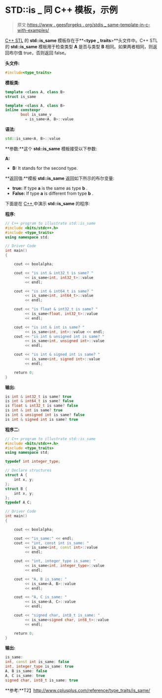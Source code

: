 # STD::is _ 同 C++ 模板，示例

> 原文:[https://www . geesforgeks . org/stdis _ same-template-in-c-with-examples/](https://www.geeksforgeeks.org/stdis_same-template-in-c-with-examples/)

[C++ STL](https://www.geeksforgeeks.org/the-c-standard-template-library-stl/) 的 **std::is_same** 模板存在于**<**type _ traits**>**头文件中。C++ STL 的 **std::is_same** 模板用于检查类型 **A** 是否与类型 **B** 相同。如果两者相同，则返回布尔值 true，否则返回 false。

**头文件:**

```cpp
#include<type_traits>

```

**模板类:**

```cpp
template <class A, class B>
struct is_same

template <class A, class B>
inline constexpr 
       bool is_same_v
         = is_same<A, B>::value

```

**语法:**

```cpp
std::is_same<A, B>::value

```

**参数:**这个 **std::is_same** 模板接受以下参数:

**A:**

*   **B:** It stands for the second type.

**返回值:**模板 **std::is_same** 返回如下所示的布尔变量:

*   **true:** If type **a** is the same as type **b** .
*   **False:** If type **a** is different from type **b** .

下面是在 [C++ ](https://www.geeksforgeeks.org/c-plus-plus/) 中演示 **std::is_same** 的程序:

**程序:**

```cpp
// C++ program to illustrate std::is_same
#include <bits/stdc++.h>
#include <type_traits>
using namespace std;

// Driver Code
int main()
{

    cout << boolalpha;

    cout << "is int & int32_t is same? "
         << is_same<int, int32_t>::value
         << endl;

    cout << "is int & int64_t is same? "
         << is_same<int, int64_t>::value
         << endl;

    cout << "is float & int32_t is same? "
         << is_same<float, int32_t>::value
         << endl;

    cout << "is int & int is same? "
         << is_same<int, int>::value << endl;
    cout << "is int & unsigned int is same? "
         << is_same<int, unsigned int>::value
         << endl;

    cout << "is int & signed int is same? "
         << is_same<int, signed int>::value
         << endl;

    return 0;
}
```

**输出:**

```cpp
is int & int32_t is same? true
is int & int64_t is same? false
is float & int32_t is same? false
is int & int is same? true
is int & unsigned int is same? false
is int & signed int is same? true

```

**程序二:**

```cpp
// C++ program to illustrate std::is_same
#include <bits/stdc++.h>
#include <type_traits>
using namespace std;

typedef int integer_type;

// Declare structures
struct A {
    int x, y;
};
struct B {
    int x, y;
};
typedef A C;

// Driver Code
int main()
{

    cout << boolalpha;

    cout << "is_same:" << endl;
    cout << "int, const int is_same: "
         << is_same<int, const int>::value
         << endl;

    cout << "int, integer_type is_same: "
         << is_same<int, integer_type>::value
         << endl;

    cout << "A, B is_same: "
         << is_same<A, B>::value
         << endl;

    cout << "A, C is_same: "
         << is_same<A, C>::value
         << endl;

    cout << "signed char, int8_t is_same: "
         << is_same<signed char, int8_t>::value
         << endl;

    return 0;
}
```

**输出:**

```cpp
is_same:
int, const int is_same: false
int, integer_type is_same: true
A, B is_same: false
A, C is_same: true
signed char, int8_t is_same: true

```

**参考:**T2】http://www.cplusplus.com/reference/type_traits/is_same/